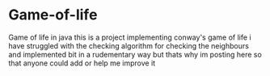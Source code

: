 # Game-of-life
Game of life in java
this is a project implementing conway's game of life i have struggled with the checking algorithm for checking the neighbours and implemented bit in a rudementary way but thats why im posting here so that anyone could add or help me improve it

